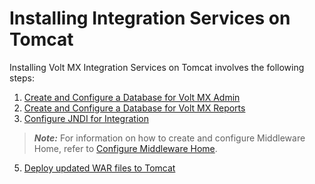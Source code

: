                             

Installing Integration Services on Tomcat
=========================================

Installing Volt MX Integration Services on Tomcat involves the following steps:

1.  [Create and Configure a Database for Volt MX Admin](DBIntegrationAdmin_Tomcat.md)
2.  [Create and Configure a Database for Volt MX Reports](DBIntegrationReports_Tomcat.md)
3.  [Configure JNDI for Integration](Configuring_JNDI_Database_Integration_Tomcat.md#Configur)

> **_Note:_** For information on how to create and configure Middleware Home, refer to [Configure Middleware Home](MiddlwareHome_Setup.md#MiddlwareHome_Setup.html).

5.  [Deploy updated WAR files to Tomcat](Deploying_WAR_Tomcat_Inte.md)
